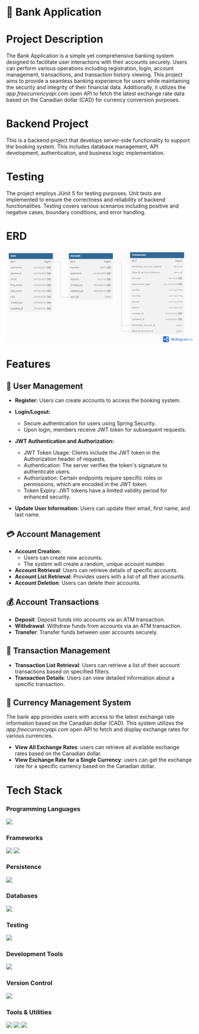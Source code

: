 # 🏦 Bank Application 

# Project Description
The Bank Application is a simple yet comprehensive banking system designed to facilitate user interactions with their accounts securely. Users can perform various operations including registration, login, account management, transactions, and transaction history viewing. This project aims to provide a seamless banking experience for users while maintaining the security and integrity of their financial data. Additionally, it utilizes the _app.freecurrencyapi.com_ open API to fetch the latest exchange rate data based on the Canadian dollar (CAD) for currency conversion purposes.

# Backend Project
This is a backend project that develops server-side functionality to support the booking system. This includes database management, API development, authentication, and business logic implementation.

# Testing
The project employs JUnit 5 for testing purposes. Unit tests are implemented to ensure the correctness and reliability of backend functionalities. Testing covers various scenarios including positive and negative cases, boundary conditions, and error handling.


# ERD
![ERD](./img/bank_erd.png)

# Features 
## 🦱 User Management
- **Register:** Users can create accounts to access the booking system.

- **Login/Logout:**
  - Secure authentication for users using Spring Security.
  - Upon login, members receive JWT token for subsequent requests.
  
- **JWT Authentication and Authorization:**
  - JWT Token Usage: Clients include the JWT token in the Authorization header of requests.
  - Authentication: The server verifies the token's signature to authenticate users.
  - Authorization: Certain endpoints require specific roles or permissions, which are encoded in the JWT token.
  - Token Expiry: JWT tokens have a limited validity period for enhanced security.

- **Update User Information:** Users can update their email, first name, and last name. 


## 💳 Account Management
- **Account Creation:**
  - Users can create new accounts.
  - The system will create a random, unique account number.
- **Account Retrieval**: Users can retrieve details of specific accounts.
- **Account List Retrieval**: Provides users with a list of all their accounts.
- **Account Deletion**: Users can delete their accounts.

## 💰 Account Transactions
- **Deposit**: Deposit funds into accounts via an ATM transaction.
- **Withdrawal**: Withdraw funds from accounts via an ATM transaction.
- **Transfer**: Transfer funds between user accounts securely.

## 🔁 Transaction Management
- **Transaction List Retrieval**: Users can retrieve a list of their account transactions based on specified filters.
- **Transaction Details**: Users can view detailed information about a specific transaction.

## 💱 Currency Management System
The bank app provides users with access to the latest exchange rate information based on the Canadian dollar (CAD). 
This system utilizes the _app.freecurrencyapi.com_ open API to fetch and display exchange rates for various currencies.

- **View All Exchange Rates**: users can retrieve all available exchange rates based on the Canadian dollar.
- **View Exchange Rate for a Single Currency**: users can get the exchange rate for a specific currency based on the Canadian dollar.

  
# Tech Stack
### Programming Languages
<img src="https://img.shields.io/badge/java-007396?style=for-the-badge&logo=java&logoColor=white"> 

### Frameworks
<img src="https://img.shields.io/badge/springboot-6DB33F?style=for-the-badge&logo=springboot&logoColor=white"> <img src="https://img.shields.io/badge/Spring_Security-6DB33F?style=for-the-badge&logo=spring&logoColor=white">
  
### Persistence
<img src="https://img.shields.io/badge/JPA-6DB33F?style=for-the-badge">

### Databases
<img src="https://img.shields.io/badge/mysql-4479A1?style=for-the-badge&logo=mysql&logoColor=white"> 

### Testing
<img src="https://img.shields.io/badge/JUnit5-25A162?style=for-the-badge&logo=junit5&logoColor=white">

### Development Tools
<img src="https://img.shields.io/badge/H2-376E99?style=for-the-badge&logo=h2&logoColor=white"> 

### Version Control  
<img src="https://img.shields.io/badge/git-F05032?style=for-the-badge&logo=git&logoColor=white">

### Tools & Utilities
<img src="https://img.shields.io/badge/gradle-2D4999?style=for-the-badge&logo=gradle&logoColor=white"> <img src="https://img.shields.io/badge/json%20web%20tokens-323330?style=for-the-badge&logo=json-web-tokens&logoColor=pink"> <img src="https://img.shields.io/badge/IntelliJ_IDEA-000000.svg?style=for-the-badge&logo=intellij-idea&logoColor=white">


